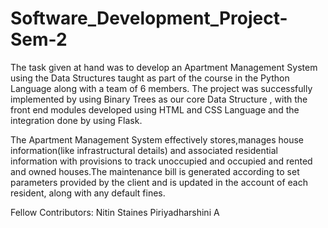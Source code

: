 # Software_Development_Project-Sem-2

The task given at hand was to develop an Apartment Management System using the Data Structures taught as part of the course in the Python Language along
with a team of 6 members. The project was successfully implemented by using Binary Trees as our core Data Structure , with the front end modules
developed using HTML and CSS Language and the integration done by using Flask.

The Apartment Management System effectively stores,manages house information(like infrastructural details) and associated residential information
with provisions to track unoccupied and occupied and rented and owned houses.The maintenance bill is generated according to set parameters provided
by the client and is updated in the account of each resident, along with any default fines.

Fellow Contributors:
Nitin Staines
Piriyadharshini A
